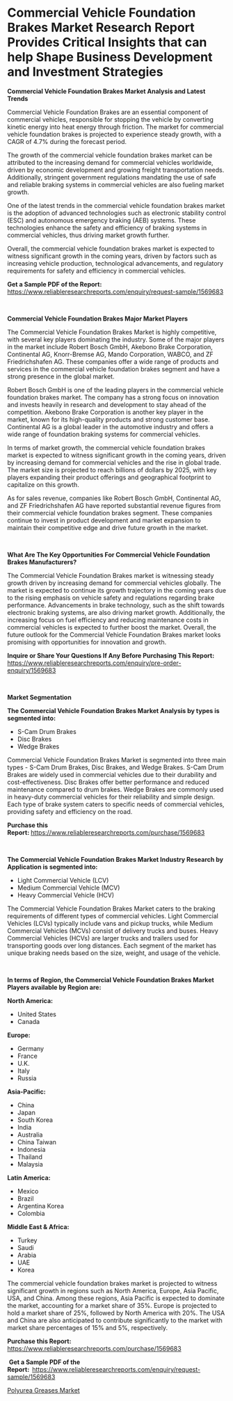 <p><h1>Commercial Vehicle Foundation Brakes Market Research Report Provides Critical Insights that can help Shape Business Development and Investment Strategies</h1></p><p><strong>Commercial Vehicle Foundation Brakes Market Analysis and Latest Trends</strong></p>
<p><p>Commercial Vehicle Foundation Brakes are an essential component of commercial vehicles, responsible for stopping the vehicle by converting kinetic energy into heat energy through friction. The market for commercial vehicle foundation brakes is projected to experience steady growth, with a CAGR of 4.7% during the forecast period. </p><p>The growth of the commercial vehicle foundation brakes market can be attributed to the increasing demand for commercial vehicles worldwide, driven by economic development and growing freight transportation needs. Additionally, stringent government regulations mandating the use of safe and reliable braking systems in commercial vehicles are also fueling market growth.</p><p>One of the latest trends in the commercial vehicle foundation brakes market is the adoption of advanced technologies such as electronic stability control (ESC) and autonomous emergency braking (AEB) systems. These technologies enhance the safety and efficiency of braking systems in commercial vehicles, thus driving market growth further.</p><p>Overall, the commercial vehicle foundation brakes market is expected to witness significant growth in the coming years, driven by factors such as increasing vehicle production, technological advancements, and regulatory requirements for safety and efficiency in commercial vehicles.</p></p>
<p><strong>Get a Sample PDF of the Report:&nbsp;</strong> <a href="https://www.reliableresearchreports.com/enquiry/request-sample/1569683">https://www.reliableresearchreports.com/enquiry/request-sample/1569683</a></p>
<p>&nbsp;</p>
<p><strong>Commercial Vehicle Foundation Brakes Major Market Players</strong></p>
<p><p>The Commercial Vehicle Foundation Brakes Market is highly competitive, with several key players dominating the industry. Some of the major players in the market include Robert Bosch GmbH, Akebono Brake Corporation, Continental AG, Knorr-Bremse AG, Mando Corporation, WABCO, and ZF Friedrichshafen AG. These companies offer a wide range of products and services in the commercial vehicle foundation brakes segment and have a strong presence in the global market.</p><p>Robert Bosch GmbH is one of the leading players in the commercial vehicle foundation brakes market. The company has a strong focus on innovation and invests heavily in research and development to stay ahead of the competition. Akebono Brake Corporation is another key player in the market, known for its high-quality products and strong customer base. Continental AG is a global leader in the automotive industry and offers a wide range of foundation braking systems for commercial vehicles.</p><p>In terms of market growth, the commercial vehicle foundation brakes market is expected to witness significant growth in the coming years, driven by increasing demand for commercial vehicles and the rise in global trade. The market size is projected to reach billions of dollars by 2025, with key players expanding their product offerings and geographical footprint to capitalize on this growth.</p><p>As for sales revenue, companies like Robert Bosch GmbH, Continental AG, and ZF Friedrichshafen AG have reported substantial revenue figures from their commercial vehicle foundation brakes segment. These companies continue to invest in product development and market expansion to maintain their competitive edge and drive future growth in the market.</p></p>
<p>&nbsp;</p>
<p><strong>What Are The Key Opportunities For Commercial Vehicle Foundation Brakes Manufacturers?</strong></p>
<p><p>The Commercial Vehicle Foundation Brakes market is witnessing steady growth driven by increasing demand for commercial vehicles globally. The market is expected to continue its growth trajectory in the coming years due to the rising emphasis on vehicle safety and regulations regarding brake performance. Advancements in brake technology, such as the shift towards electronic braking systems, are also driving market growth. Additionally, the increasing focus on fuel efficiency and reducing maintenance costs in commercial vehicles is expected to further boost the market. Overall, the future outlook for the Commercial Vehicle Foundation Brakes market looks promising with opportunities for innovation and growth.</p></p>
<p><strong>Inquire or Share Your Questions If Any Before Purchasing This Report:</strong> <a href="https://www.reliableresearchreports.com/enquiry/pre-order-enquiry/1569683">https://www.reliableresearchreports.com/enquiry/pre-order-enquiry/1569683</a></p>
<p>&nbsp;</p>
<p><strong>Market Segmentation</strong></p>
<p><strong>The Commercial Vehicle Foundation Brakes Market Analysis by types is segmented into:</strong></p>
<p><ul><li>S-Cam Drum Brakes</li><li>Disc Brakes</li><li>Wedge Brakes</li></ul></p>
<p><p>Commercial Vehicle Foundation Brakes Market is segmented into three main types - S-Cam Drum Brakes, Disc Brakes, and Wedge Brakes. S-Cam Drum Brakes are widely used in commercial vehicles due to their durability and cost-effectiveness. Disc Brakes offer better performance and reduced maintenance compared to drum brakes. Wedge Brakes are commonly used in heavy-duty commercial vehicles for their reliability and simple design. Each type of brake system caters to specific needs of commercial vehicles, providing safety and efficiency on the road.</p></p>
<p><strong>Purchase this Report:&nbsp;</strong><a href="https://www.reliableresearchreports.com/purchase/1569683">https://www.reliableresearchreports.com/purchase/1569683</a></p>
<p>&nbsp;</p>
<p><strong>The Commercial Vehicle Foundation Brakes Market Industry Research by Application is segmented into:</strong></p>
<p><ul><li>Light Commercial Vehicle (LCV)</li><li>Medium Commercial Vehicle (MCV)</li><li>Heavy Commercial Vehicle (HCV)</li></ul></p>
<p><p>The Commercial Vehicle Foundation Brakes Market caters to the braking requirements of different types of commercial vehicles. Light Commercial Vehicles (LCVs) typically include vans and pickup trucks, while Medium Commercial Vehicles (MCVs) consist of delivery trucks and buses. Heavy Commercial Vehicles (HCVs) are larger trucks and trailers used for transporting goods over long distances. Each segment of the market has unique braking needs based on the size, weight, and usage of the vehicle.</p></p>
<p>&nbsp;</p>
<p><strong>In terms of Region, the Commercial Vehicle Foundation Brakes Market Players available by Region are:</strong></p>
<p>
    <p> <strong> North America: </strong>
        <ul>
            <li>United States</li>
            <li>Canada</li>
        </ul>
        </p> 
    <p> <strong> Europe: </strong>
        <ul>
            <li>Germany</li>
            <li>France</li>
            <li>U.K.</li>
            <li>Italy</li>
            <li>Russia</li>
        </ul>
        </p> 
    <p> <strong> Asia-Pacific: </strong>
        <ul>
            <li>China</li>
            <li>Japan</li>
            <li>South Korea</li>
            <li>India</li>
            <li>Australia</li>
            <li>China Taiwan</li>
            <li>Indonesia</li>
            <li>Thailand</li>
            <li>Malaysia</li>
        </ul>
        </p> 
    <p> <strong> Latin America: </strong>
        <ul>
            <li>Mexico</li>
            <li>Brazil</li>
            <li>Argentina Korea</li>
            <li>Colombia</li>
        </ul>
        </p> 
    <p> <strong> Middle East & Africa: </strong>
        <ul>
            <li>Turkey</li>
            <li>Saudi</li>
            <li>Arabia</li>
            <li>UAE</li>
            <li>Korea</li>
        </ul>
    </p>
    </p>
<p><p>The commercial vehicle foundation brakes market is projected to witness significant growth in regions such as North America, Europe, Asia Pacific, USA, and China. Among these regions, Asia Pacific is expected to dominate the market, accounting for a market share of 35%. Europe is projected to hold a market share of 25%, followed by North America with 20%. The USA and China are also anticipated to contribute significantly to the market with market share percentages of 15% and 5%, respectively.</p></p>
<p><strong>Purchase this Report: </strong><a href="https://www.reliableresearchreports.com/purchase/1569683">https://www.reliableresearchreports.com/purchase/1569683</a></p>
<p>&nbsp;<strong>Get a Sample PDF of the Report:&nbsp;&nbsp;</strong><a href="https://www.reliableresearchreports.com/enquiry/request-sample/1569683">https://www.reliableresearchreports.com/enquiry/request-sample/1569683</a></p>
<p><strong></strong></p>
<p><p><a href="https://github.com/brenzgnarento/Market-Research-Report-List-1/blob/main/polyurea-greases-market.md">Polyurea Greases Market</a></p></p>